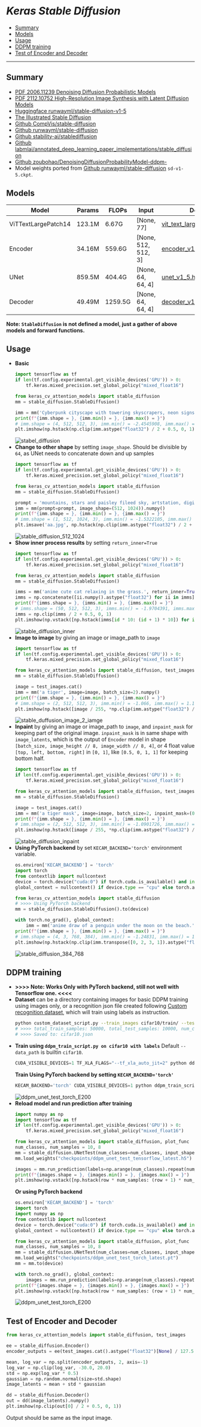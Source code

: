 # ___Keras Stable Diffusion___
  - [Summary](#summary)
  - [Models](#models)
  - [Usage](#usage)
  - [DDPM training](#ddpm-training)
  - [Test of Encoder and Decoder](#test-of-encoder-and-decoder)
***

## Summary
  - [PDF 2006.11239 Denoising Diffusion Probabilistic Models](https://arxiv.org/pdf/2006.11239.pdf)
  - [PDF 2112.10752 High-Resolution Image Synthesis with Latent Diffusion Models](https://arxiv.org/pdf/2112.10752.pdf)
  - [Huggingface runwayml/stable-diffusion-v1-5](https://huggingface.co/runwayml/stable-diffusion-v1-5)
  - [The Illustrated Stable Diffusion](https://jalammar.github.io/illustrated-stable-diffusion/)
  - [Github CompVis/stable-diffusion](https://github.com/CompVis/stable-diffusion)
  - [Github runwayml/stable-diffusion](https://github.com/runwayml/stable-diffusion)
  - [Github stability-ai/stablediffusion](https://github.com/stability-ai/stablediffusion)
  - [Github labmlai/annotated_deep_learning_paper_implementations/stable_diffusion](https://github.com/labmlai/annotated_deep_learning_paper_implementations/tree/master/labml_nn/diffusion/stable_diffusion)
  - [Github zoubohao/DenoisingDiffusionProbabilityModel-ddpm-](https://github.com/zoubohao/DenoisingDiffusionProbabilityModel-ddpm-)
  - Model weights ported from [Github runwayml/stable-diffusion](https://github.com/runwayml/stable-diffusion) `sd-v1-5.ckpt`.
## Models
  | Model               | Params | FLOPs   | Input               | Download            |
  | ------------------- | ------ | ------- | ------------------- | ------------------- |
  | ViTTextLargePatch14 | 123.1M | 6.67G   | [None, 77]          | [vit_text_large_patch14_clip.h5](https://github.com/leondgarse/keras_cv_attention_models/releases/download/beit/vit_text_large_patch14_clip.h5) |
  | Encoder             | 34.16M | 559.6G  | [None, 512, 512, 3] | [encoder_v1_5.h5](https://github.com/leondgarse/keras_cv_attention_models/releases/download/stable_diffusion/encoder_v1_5.h5) |
  | UNet                | 859.5M | 404.4G  | [None, 64, 64, 4]   | [unet_v1_5.h5](https://github.com/leondgarse/keras_cv_attention_models/releases/download/stable_diffusion/unet_v1_5.h5) |
  | Decoder             | 49.49M | 1259.5G | [None, 64, 64, 4]   | [decoder_v1_5.h5](https://github.com/leondgarse/keras_cv_attention_models/releases/download/stable_diffusion/decoder_v1_5.h5) |

  **Note: `StableDiffusion` is not defined a model, just a gather of above models and forward functions.**
## Usage
  - **Basic**
    ```py
    import tensorflow as tf
    if len(tf.config.experimental.get_visible_devices('GPU')) > 0:
        tf.keras.mixed_precision.set_global_policy("mixed_float16")

    from keras_cv_attention_models import stable_diffusion
    mm = stable_diffusion.StableDiffusion()

    imm = mm('Cyberpunk cityscape with towering skyscrapers, neon signs, and flying cars.', batch_size=4).numpy()
    print(f"{imm.shape = }, {imm.min() = }, {imm.max() = }")
    # imm.shape = (4, 512, 512, 3), imm.min() = -2.4545908, imm.max() = 1.851803
    plt.imshow(np.hstack(np.clip(imm.astype("float32") / 2 + 0.5, 0, 1)))
    ```
    ![stabel_diffusion](https://github.com/leondgarse/keras_cv_attention_models/assets/5744524/e565c750-f98a-4d04-a280-0d0aa382ef5f)
  - **Change to other shape** by setting `image_shape`. Should be divisible by `64`, as UNet needs to concatenate down and up samples
    ```py
    import tensorflow as tf
    if len(tf.config.experimental.get_visible_devices('GPU')) > 0:
        tf.keras.mixed_precision.set_global_policy("mixed_float16")

    from keras_cv_attention_models import stable_diffusion
    mm = stable_diffusion.StableDiffusion()

    prompt = 'mountains, stars and paisley fileed sky, artstation, digital painting, sharp focus.'
    imm = mm(prompt=prompt, image_shape=(512, 1024)).numpy()
    print(f"{imm.shape = }, {imm.min() = }, {imm.max() = }")
    # imm.shape = (1, 512, 1024, 3), imm.min() = -1.5322105, imm.max() = 1.419162
    plt.imsave('aa.jpg', np.hstack(np.clip(imm.astype("float32") / 2 + 0.5, 0, 1)))
    ```
    ![stable_diffusion_512_1024](https://github.com/leondgarse/keras_cv_attention_models/assets/5744524/a10e3b97-38b5-4993-92ff-98f05ac0055d)
  - **Show inner process results** by setting `return_inner=True`
    ```py
    import tensorflow as tf
    if len(tf.config.experimental.get_visible_devices('GPU')) > 0:
        tf.keras.mixed_precision.set_global_policy("mixed_float16")

    from keras_cv_attention_models import stable_diffusion
    mm = stable_diffusion.StableDiffusion()

    imms = mm('anime cute cat relaxing in the grass.', return_inner=True)
    imms = np.concatenate([ii.numpy().astype("float32") for ii in imms], axis=0)
    print(f"{imms.shape = }, {imms.min() = }, {imms.max() = }")
    # imms.shape = (50, 512, 512, 3), imms.min() = -1.9704391, imms.max() = 1.8913615
    imms = np.clip(imms / 2 + 0.5, 0, 1)
    plt.imshow(np.vstack([np.hstack(imms[id * 10: (id + 1) * 10]) for id in range(5)]))
    ```
    ![stable_diffusion_inner](https://github.com/leondgarse/keras_cv_attention_models/assets/5744524/efb3c8a4-6dea-4e40-b28c-a5bc8dacefbc)
  - **Image to image** by giving an image or image_path to `image`
    ```py
    import tensorflow as tf
    if len(tf.config.experimental.get_visible_devices('GPU')) > 0:
        tf.keras.mixed_precision.set_global_policy("mixed_float16")

    from keras_cv_attention_models import stable_diffusion, test_images
    mm = stable_diffusion.StableDiffusion()

    image = test_images.cat()
    imm = mm('a tiger', image=image, batch_size=2).numpy()
    print(f"{imm.shape = }, {imm.min() = }, {imm.max() = }")
    # imm.shape = (2, 512, 512, 3), imm.min() = -1.066, imm.max() = 1.191
    plt.imshow(np.hstack([image / 255, *np.clip(imm.astype("float32") / 2 + 0.5, 0, 1)]))
    ```
    ![stable_duffusion_image_2_iamge](https://github.com/leondgarse/keras_cv_attention_models/assets/5744524/ff9b5cbb-6b7c-477d-b2c6-18fad9cf84d9)
  - **Inpaint** by giving an image or image_path to `image`, and `inpaint_mask` for keeping part of the original image. `inpaint_mask` is in same shape with `image_latents`, which is the output of `Encoder` model in shape `[batch_size, image_height // 8, image_width // 8, 4]`, or 4 float value `[top, left, bottom, right]` in `[0, 1]`, like `[0.5, 0, 1, 1]` for keeping bottom half.
    ```py
    import tensorflow as tf
    if len(tf.config.experimental.get_visible_devices('GPU')) > 0:
        tf.keras.mixed_precision.set_global_policy("mixed_float16")

    from keras_cv_attention_models import stable_diffusion, test_images
    mm = stable_diffusion.StableDiffusion()

    image = test_images.cat()
    imm = mm('a tiger mask', image=image, batch_size=2, inpaint_mask=(0.5, 0, 1, 1)).numpy()
    print(f"{imm.shape = }, {imm.min() = }, {imm.max() = }")
    # imm.shape = (2, 512, 512, 3), imm.min() = -1.0901726, imm.max() = 1.257365
    plt.imshow(np.hstack([image / 255, *np.clip(imm.astype("float32") / 2 + 0.5, 0, 1)]))
    ```
    ![stable_diffusion_inpaint](https://github.com/leondgarse/keras_cv_attention_models/assets/5744524/c44c7585-9949-4826-afff-450258c8bb18)
  - **Using PyTorch backend** by set `KECAM_BACKEND='torch'` environment variable.
    ```py
    os.environ['KECAM_BACKEND'] = 'torch'
    import torch
    from contextlib import nullcontext
    device = torch.device("cuda:0") if torch.cuda.is_available() and int(os.environ.get("CUDA_VISIBLE_DEVICES", "0")) >= 0 else torch.device("cpu")
    global_context = nullcontext() if device.type == "cpu" else torch.autocast(device_type=device.type, dtype=torch.float16)

    from keras_cv_attention_models import stable_diffusion
    # >>>> Using PyTorch backend
    mm = stable_diffusion.StableDiffusion().to(device)

    with torch.no_grad(), global_context:
        imm = mm('anime draw of a penguin under the moon on the beach.', image_shape=(768, 384), batch_size=4).cpu().numpy()
    print(f"{imm.shape = }, {imm.min() = }, {imm.max() = }")
    # imm.shape = (4, 3, 768, 384), imm.min() = -1.24831, imm.max() = 1.2017612
    plt.imshow(np.hstack(np.clip(imm.transpose([0, 2, 3, 1]).astype("float32") / 2 + 0.5, 0, 1)))
    ```
    ![stable_diffusion_384_768](https://github.com/leondgarse/keras_cv_attention_models/assets/5744524/f8f322de-06c4-459e-8411-119b59bbebd2)
## DDPM training
  - **>>>> Note: Works Only with PyTorch backend, still not well with Tensorflow one. <<<<**
  - **Dataset** can be a directory containing images for basic DDPM training using images only, or a recognition json file created following [Custom recognition dataset](https://github.com/leondgarse/keras_cv_attention_models/discussions/52#discussion-3971513), which will train using labels as instruction.
    ```sh
    python custom_dataset_script.py --train_images cifar10/train/ --test_images cifar10/test/
    # >>>> total_train_samples: 50000, total_test_samples: 10000, num_classes: 10
    # >>>> Saved to: cifar10.json
    ```
  - **Train using `ddpm_train_script.py on cifar10 with labels`** Default `--data_path` is builtin `cifar10`.
    ```py
    CUDA_VISIBLE_DEVICES=1 TF_XLA_FLAGS="--tf_xla_auto_jit=2" python ddpm_train_script.py --epochs 200
    ```
    **Train Using PyTorch backend by setting `KECAM_BACKEND='torch'`**
    ```py
    KECAM_BACKEND='torch' CUDA_VISIBLE_DEVICES=1 python ddpm_train_script.py --epochs 200
    ```
    ![ddpm_unet_test_torch_E200](https://github.com/leondgarse/keras_cv_attention_models/assets/5744524/e3ba4532-00f9-484f-ae0a-f13164b02e15)
  - **Reload model and run prediction after training**
    ```py
    import numpy as np
    import tensorflow as tf
    if len(tf.config.experimental.get_visible_devices('GPU')) > 0:
        tf.keras.mixed_precision.set_global_policy("mixed_float16")

    from keras_cv_attention_models import stable_diffusion, plot_func
    num_classes, num_samples = 10, 8
    mm = stable_diffusion.UNetTest(num_classes=num_classes, input_shape=(32, 32, 3))
    mm.load_weights("checkpoints/ddpm_unet_test_tensorflow_latest.h5")

    images = mm.run_prediction(labels=np.arange(num_classes).repeat(num_samples))
    print(f"{images.shape = }, {images.min() = }, {images.max() = }")
    plt.imshow(np.vstack([np.hstack(row * num_samples: (row + 1) * num_samples) for row in range(num_classes)]))
    ```
    **Or using PyTorch backend**
    ```py
    os.environ['KECAM_BACKEND'] = 'torch'
    import torch
    import numpy as np
    from contextlib import nullcontext
    device = torch.device("cuda:0") if torch.cuda.is_available() and int(os.environ.get("CUDA_VISIBLE_DEVICES", "0")) >= 0 else torch.device("cpu")
    global_context = nullcontext() if device.type == "cpu" else torch.autocast(device_type=device.type, dtype=torch.float16)

    from keras_cv_attention_models import stable_diffusion, plot_func
    num_classes, num_samples = 10, 8
    mm = stable_diffusion.UNetTest(num_classes=num_classes, input_shape=(32, 32, 3))
    mm.load_weights("checkpoints/ddpm_unet_test_torch_latest.pt")
    mm = mm.to(device)

    with torch.no_grad(), global_context:
        images = mm.run_prediction(labels=np.arange(num_classes).repeat(num_samples))
    print(f"{images.shape = }, {images.min() = }, {images.max() = }")
    plt.imshow(np.vstack([np.hstack(row * num_samples: (row + 1) * num_samples) for row in range(num_classes)]))
    ```
    ![ddpm_unet_test_torch_E200](https://github.com/leondgarse/keras_cv_attention_models/assets/5744524/d3cea4a1-b4d8-447f-92cc-f52078f26ae0)
## Test of Encoder and Decoder
  ```py
  from keras_cv_attention_models import stable_diffusion, test_images

  ee = stable_diffusion.Encoder()
  encoder_outputs = ee(test_images.cat().astype("float32")[None] / 127.5 - 1).numpy()

  mean, log_var = np.split(encoder_outputs, 2, axis=-1)
  log_var = np.clip(log_var, -30.0, 20.0)
  std = np.exp(log_var * 0.5)
  gaussian = np.random.normal(size=std.shape)
  image_latents = mean + std * gaussian

  dd = stable_diffusion.Decoder()
  out = dd(image_latents).numpy()
  plt.imshow(np.clip(out[0] / 2 + 0.5, 0, 1))
  ```
  Output should be same as the input image.
